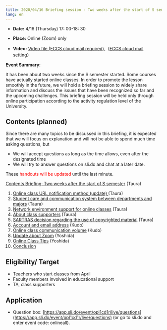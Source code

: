 ```yaml
---
title: 2020/04/16 Briefing session - Two weeks after the start of S semester
lang: en
---
```


* **Date:** 4/16 (Thursday) 17: 00-18: 30

* **Place:** Online (Zoom) only

* **Video:** <a href="https://drive.google.com/file/d/1Cv-01to0m5svwjhUV7kIt9vZUXOUdg42/view?usp=sharing">Video file (ECCS cloud mail required) </a>（<a href="https://hwb.ecc.u-tokyo.ac.jp/wp/literacy/email/initialize/" target="_blank">ECCS cloud mail setting</a>）  

**Event Summary:**

It has been about two weeks since the S semester started. Some courses have actually started online classes. In order to promote the lesson smoothly in the future, we will hold a briefing session to widely share information and discuss the issues that have been recognized so far and the upcoming challenges. This briefing session will be held only through online participation according to the activity regulation level of the University.

## Contents (planned)

Since there are many topics to be discussed in this briefing, it is expected that we will focus on explanation and will not be able to spend much time asking questions, but
  * We will accept questions as long as the time allows, even after the designated time
  * We will try to answer questions on sli.do and chat at a later date.

These <font color="red">handouts will be updated</font> until the last minute.

[Contents Briefing: Two weeks after the start of S semester](00-index.pdf) (Taura)

1. [Online class URL notification method (update) ](01-URL-notification.pdf) (Taura)
1. [Student care and communication system between departments and majors](02-care.pdf) (Taura)
1. [Network environment support for online classes](03-net.pdf) (Taura)
1. [About class supporters](04-supporters.pdf) (Taura)
1. [SARTRAS decision regarding the use of copyrighted material](05-SARTRAS.pdf) (Taura)
1. [Account and email address](06-Accounts.pdf) (Kudo)
1. [Online class communication volume](07-Traffic.pdf) (Kudo)
1. [Update about Zoom](08-Zoom.pdf) (Yoshida)
1. [Online Class Tips](09-Tips.pdf) (Yoshida)
1. [Conclusion](10.pdf)

## Eligibility/ Target
* Teachers who start classes from April
* Faculty members involved in educational support
* TA, class supporters

## Application

* Question box: [https://app.sli.do/event/opl1cd1r/live/questions](https://app.sli.do/event/opl1cd1r/live/questions) (or go to sli.do and enter event code: onlineall).
